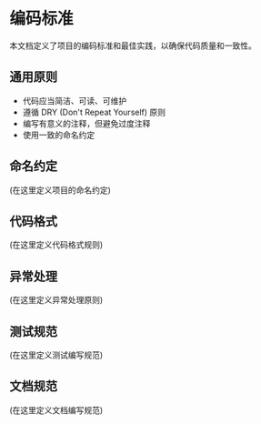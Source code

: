 # 编码标准

本文档定义了项目的编码标准和最佳实践，以确保代码质量和一致性。

## 通用原则

- 代码应当简洁、可读、可维护
- 遵循 DRY (Don't Repeat Yourself) 原则
- 编写有意义的注释，但避免过度注释
- 使用一致的命名约定

## 命名约定

(在这里定义项目的命名约定)

## 代码格式

(在这里定义代码格式规则)

## 异常处理

(在这里定义异常处理原则)

## 测试规范

(在这里定义测试编写规范)

## 文档规范

(在这里定义文档编写规范)
